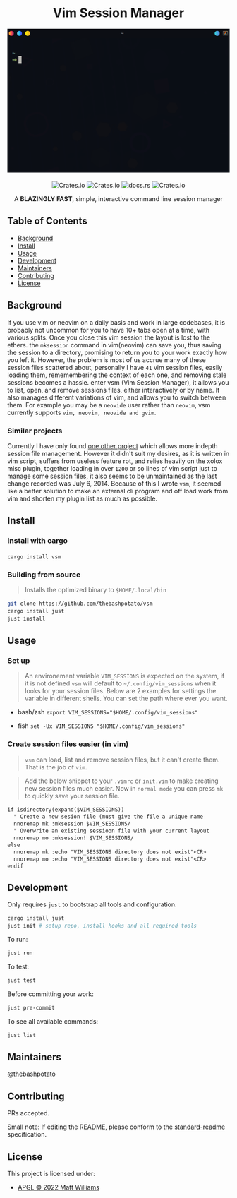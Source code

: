 <div align="center">
  <h1>Vim Session Manager</h1>
  <img src="assets/vsm-usage.gif">
</div>
<br>
<div align="center">
  <img alt="Crates.io" src="https://img.shields.io/badge/standard--readme-OK-green.svg?style=flat-square">
  <img alt="Crates.io" src="https://img.shields.io/crates/v/vsm?style=flat-square">
  <img alt="docs.rs" src="https://img.shields.io/docsrs/vsm?style=flat-square">
  <img alt="Crates.io" src="https://img.shields.io/crates/d/vsm?style=flat-square">
  <br>
  <p>A <b>BLAZINGLY FAST</b>, simple, interactive command line session manager</p>
</div>

## Table of Contents

- [Background](#background)
- [Install](#install)
- [Usage](#usage)
- [Development](#development)
- [Maintainers](#maintainers)
- [Contributing](#contributing)
- [License](#license)

## Background

If you use vim or neovim on a daily basis and work in large codebases, it is probably not uncommon for you to have 10+ tabs open at a time,
with various splits. Once you close this vim session the layout is lost to the ethers. the `mksession` command in vim(neovim) can save you,
thus saving the session to a directory, promising to return you to your work exactly how you left it.
However, the problem is most of us accrue many of these session files scattered about, personally I have `41` vim session files,
easily loading them, rememembering the context of each one, and removing stale sessions becomes a hassle. enter vsm (Vim Session Manager),
it allows you to list, open, and remove sessions files, either interactively or by name. It also manages different variations of vim, and allows
you to switch between them. For example you may be a `neovide` user rather than `neovim`, vsm currently supports `vim, neovim, neovide and gvim`.

### Similar projects

Currently I have only found [one other project](https://github.com/xolox/vim-session) which allows more indepth session file management.
However it didn't suit my desires, as it is written in vim script, suffers from useless feature rot, and relies heavily on the xolox misc plugin,
together loading in over `1200` or so lines of vim script just to manage some session files, it also seems to be unmaintained as the
last change recorded was July 6, 2014. Because of this I wrote `vsm`, it seemed like a better solution to make an external cli program and off load
work from vim and shorten my plugin list as much as possible.

## Install

### Install with cargo

`cargo install vsm`

### Building from source

> Installs the optimized binary to `$HOME/.local/bin`

```bash
git clone https://github.com/thebashpotato/vsm
cargo install just
just install
```

## Usage

### Set up

> An environement variable `VIM_SESSIONS` is expected on the system,
> if it is not defined `vsm` will default to `~/.config/vim_sessions` when it looks
> for your session files. Below are 2 examples for settings the variable in different shells.
> You can set the path where ever you want.

- bash/zsh `export VIM_SESSIONS="$HOME/.config/vim_sessions"`

- fish `set -Ux VIM_SESSIONS "$HOME/.config/vim_sessions"`

### Create session files easier (in vim)

> `vsm` can load, list and remove session files, but it can't create them.
> That is the job of `vim`.

> Add the below snippet to your `.vimrc` or `init.vim` to make creating
> new session files much easier. Now in `normal mode` you can press `mk`
> to quickly save your session file.

```vim
if isdirectory(expand($VIM_SESSIONS))
  " Create a new sesion file (must give the file a unique name
  nnoremap mk :mksession $VIM_SESSIONS/
  " Overwrite an existing sessioon file with your current layout
  nnoremap mo :mksession! $VIM_SESSIONS/
else
  nnoremap mk :echo "VIM_SESSIONS directory does not exist"<CR>
  nnoremap mo :echo "VIM_SESSIONS directory does not exist"<CR>
endif
```

## Development

Only requires `just` to bootstrap all tools and configuration.

```bash
cargo install just
just init # setup repo, install hooks and all required tools
```

To run:

```bash
just run
```

To test:

```bash
just test
```

Before committing your work:

```bash
just pre-commit
```

To see all available commands:

```bash
just list
```

## Maintainers

[@thebashpotato](https://github.com/thebashpotato)

## Contributing

PRs accepted.

Small note: If editing the README, please conform to the [standard-readme](https://github.com/RichardLitt/standard-readme) specification.

## License

This project is licensed under:

- [APGL © 2022 Matt Williams](LICENSE)
